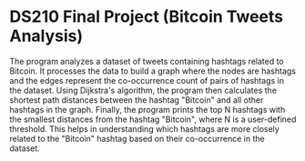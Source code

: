 # DS210 Final Project (Bitcoin Tweets Analysis)
The program analyzes a dataset of tweets containing hashtags related to Bitcoin. 
It processes the data to build a graph where the nodes are hashtags and the edges 
represent the co-occurrence count of pairs of hashtags in the dataset. Using 
Dijkstra's algorithm, the program then calculates the shortest path distances 
between the hashtag "Bitcoin" and all other hashtags in the graph. Finally, 
the program prints the top N hashtags with the smallest distances from the 
hashtag "Bitcoin", where N is a user-defined threshold. This helps in understanding 
which hashtags are more closely related to the "Bitcoin" hashtag based on their 
co-occurrence in the dataset. 
